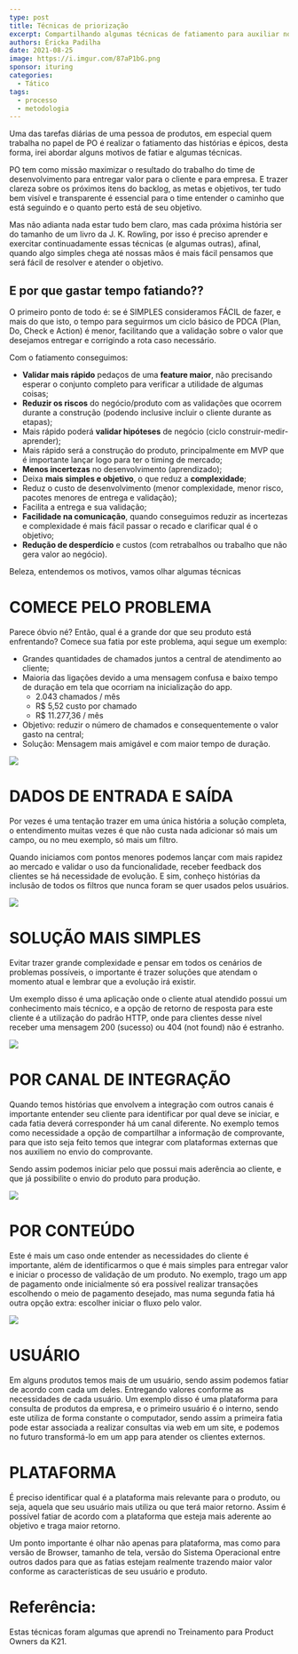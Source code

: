 ```yaml
---
type: post
title: Técnicas de priorização
excerpt: Compartilhando algumas técnicas de fatiamento para auxiliar no seu dia a dia de escrita de histórias
authors: Éricka Padilha
date: 2021-08-25
image: https://i.imgur.com/87aP1bG.png
sponsor: ituring
categories:
  - Tático
tags:
  - processo
  - metodologia
---
```


Uma das tarefas diárias de uma pessoa de produtos, em especial quem trabalha no papel de PO é realizar o fatiamento das histórias e épicos, desta forma, irei abordar alguns motivos de fatiar e algumas técnicas.

PO tem como missão maximizar o resultado do trabalho do time de desenvolvimento para entregar valor para o cliente e para empresa. E trazer clareza sobre os próximos itens do backlog, as metas e objetivos, ter tudo bem visível e transparente é essencial para o time entender o caminho que está seguindo e o quanto perto está de seu objetivo.

Mas não adianta nada estar tudo bem claro, mas cada próxima história ser do tamanho de um livro da J. K. Rowling, por isso é preciso aprender e exercitar continuadamente essas técnicas (e algumas outras), afinal, quando algo simples chega até nossas mãos é mais fácil pensamos que será fácil de resolver e atender o objetivo.

## E por que gastar tempo fatiando??

O primeiro ponto de todo é: se é SIMPLES consideramos FÁCIL de fazer, e mais do que isto, o tempo para seguirmos um ciclo básico de PDCA (Plan, Do, Check e Action) é menor, facilitando que a validação sobre o valor que desejamos entregar e corrigindo a rota caso necessário.

Com o fatiamento conseguimos:

* **Validar mais rápido** pedaços de uma **feature maior**, não precisando esperar o conjunto completo para verificar a utilidade de algumas coisas;
* **Reduzir os riscos** do negócio/produto com as validações que ocorrem durante a construção (podendo inclusive incluir o cliente durante as etapas);
* Mais rápido poderá **validar hipóteses** de negócio (ciclo construir-medir-aprender);
* Mais rápido será a construção do produto, principalmente em MVP que é importante lançar logo para ter o timing de mercado;
* **Menos incertezas** no desenvolvimento (aprendizado);
* Deixa **mais simples e objetivo**, o que reduz a **complexidade**;
* Reduz o custo de desenvolvimento (menor complexidade, menor risco, pacotes menores de entrega e validação);
* Facilita a entrega e sua validação;
* **Facilidade na comunicação**, quando conseguimos reduzir as incertezas e complexidade é mais fácil passar o recado e clarificar qual é o objetivo;
* **Redução de desperdício** e custos (com retrabalhos ou trabalho que não gera valor ao negócio).

Beleza, entendemos os motivos, vamos olhar algumas técnicas

# COMECE PELO PROBLEMA

Parece óbvio né? Então, qual é a grande dor que seu produto está enfrentando? Comece sua fatia por este problema, aqui segue um exemplo:

* Grandes quantidades de chamados juntos a central de atendimento ao cliente;
* Maioria das ligações devido a uma mensagem confusa e baixo tempo de duração em tela que ocorriam na inicialização do app.
  * 2.043 chamados / mês
  * R$ 5,52 custo por chamado
  * R$ 11.277,36 / mês
* Objetivo: reduzir o número de chamados e consequentemente o valor gasto na central;
* Solução: Mensagem mais amigável e com maior tempo de duração.

![](/images/posts/tecnicas-de-priorizacao-1.png)

# DADOS DE ENTRADA E SAÍDA

Por vezes é uma tentação trazer em uma única história a solução completa, o entendimento muitas vezes é que não custa nada adicionar só mais um campo, ou no meu exemplo, só mais um filtro.

Quando iniciamos com pontos menores podemos lançar com mais rapidez ao mercado e validar o uso da funcionalidade, receber feedback dos clientes se há necessidade de evolução. E sim, conheço histórias da inclusão de todos os filtros que nunca foram se quer usados pelos usuários.

![](/images/posts/tecnicas-de-priorizacao-2.png)

# SOLUÇÃO MAIS SIMPLES

Evitar trazer grande complexidade e pensar em todos os cenários de problemas possíveis, o importante é trazer soluções que atendam o momento atual e lembrar que a evolução irá existir.

Um exemplo disso é uma aplicação onde o cliente atual atendido possui um conhecimento mais técnico, e a opção de retorno de resposta para este cliente é a utilização do padrão HTTP, onde para clientes desse nível receber uma mensagem 200 (sucesso) ou 404 (not found) não é estranho.

![](/images/posts/tecnicas-de-priorizacao-3.png)

# POR CANAL DE INTEGRAÇÃO

Quando temos histórias que envolvem a integração com outros canais é importante entender seu cliente para identificar por qual deve se iniciar, e cada fatia deverá corresponder há um canal diferente. No exemplo temos como necessidade a opção de compartilhar a informação de comprovante, para que isto seja feito temos que integrar com plataformas externas que nos auxiliem no envio do comprovante.

Sendo assim podemos iniciar pelo que possui mais aderência ao cliente, e que já possibilite o envio do produto para produção.

![](/images/posts/tecnicas-de-priorizacao-4.png)

# POR CONTEÚDO

Este é mais um caso onde entender as necessidades do cliente é importante, além de identificarmos o que é mais simples para entregar valor e iniciar o processo de validação de um produto. No exemplo, trago um app de pagamento onde inicialmente só era possível realizar transações escolhendo o meio de pagamento desejado, mas numa segunda fatia há outra opção extra: escolher iniciar o fluxo pelo valor.

![](/images/posts/tecnicas-de-priorizacao-5.png)

# USUÁRIO

Em alguns produtos temos mais de um usuário, sendo assim podemos fatiar de acordo com cada um deles. Entregando valores conforme as necessidades de cada usuário. Um exemplo disso é uma plataforma para consulta de produtos da empresa, e o primeiro usuário é o interno, sendo este utiliza de forma constante o computador, sendo assim a primeira fatia pode estar associada a realizar consultas via web em um site, e podemos no futuro transformá-lo em um app para atender os clientes externos.

# PLATAFORMA

É preciso identificar qual é a plataforma mais relevante para o produto, ou seja, aquela que seu usuário mais utiliza ou que terá maior retorno. Assim é possível fatiar de acordo com a plataforma que esteja mais aderente ao objetivo e traga maior retorno.

Um ponto importante é olhar não apenas para plataforma, mas como para versão de Browser, tamanho de tela, versão do Sistema Operacional entre outros dados para que as fatias estejam realmente trazendo maior valor conforme as características de seu usuário e produto. 

# Referência:

Estas técnicas foram algumas que aprendi no Treinamento para Product Owners da K21. 



